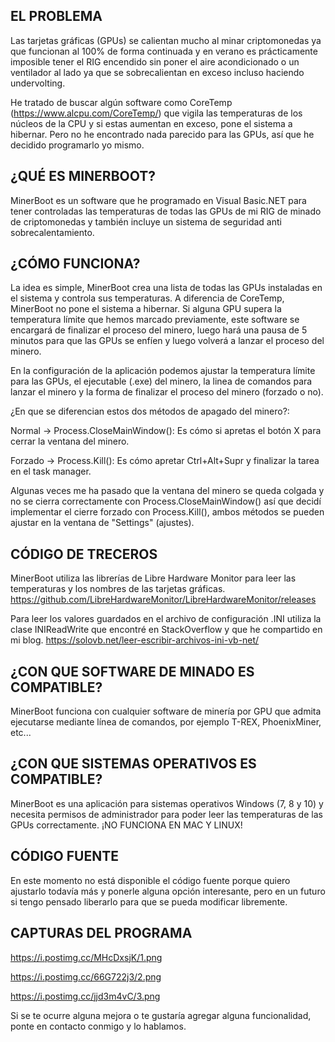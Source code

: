 EL PROBLEMA
------------------
Las tarjetas gráficas (GPUs) se calientan mucho al minar criptomonedas ya que funcionan al 100% de forma continuada y en verano es prácticamente imposible tener el RIG encendido
sin poner el aire acondicionado o un ventilador al lado ya que se sobrecalientan en exceso incluso haciendo undervolting.

He tratado de buscar algún software como CoreTemp (https://www.alcpu.com/CoreTemp/) que vigila las temperaturas de los núcleos de la CPU y si estas aumentan en exceso, pone el sistema a hibernar. Pero no he encontrado nada parecido para las GPUs, así que he decidido programarlo yo mismo.


¿QUÉ ES MINERBOOT?
------------------
MinerBoot es un software que he programado en Visual Basic.NET para tener controladas las temperaturas de todas las GPUs de mi RIG de minado de criptomonedas y también incluye un sistema de seguridad anti sobrecalentamiento.


¿CÓMO FUNCIONA?
---------------
La idea es simple, MinerBoot crea una lista de todas las GPUs instaladas en el sistema y controla sus temperaturas. A diferencia de CoreTemp, MinerBoot no pone el sistema a hibernar. Si alguna GPU supera la temperatura límite que hemos marcado previamente, este software se encargará de finalizar el proceso del minero, luego hará una pausa de 5 minutos para que las GPUs se enfíen y luego volverá a lanzar el proceso del minero.

En la configuración de la aplicación podemos ajustar la temperatura límite para las GPUs, el ejecutable (.exe) del minero, la linea de comandos para lanzar el minero
y la forma de finalizar el proceso del minero (forzado o no). 

¿En que se diferencian estos dos métodos de apagado del minero?:

Normal  -> Process.CloseMainWindow(): Es cómo si apretas el botón X para cerrar la ventana del minero.

Forzado -> Process.Kill(): Es cómo apretar Ctrl+Alt+Supr y finalizar la tarea en el task manager.

Algunas veces me ha pasado que la ventana del minero se queda colgada y no se cierra correctamente con Process.CloseMainWindow() así que decidí implementar el cierre forzado con Process.Kill(), ambos métodos se pueden ajustar en la ventana de "Settings" (ajustes).


CÓDIGO DE TRECEROS
------------------
MinerBoot utiliza las librerías de Libre Hardware Monitor para leer las temperaturas y los nombres de las tarjetas gráficas.
https://github.com/LibreHardwareMonitor/LibreHardwareMonitor/releases

Para leer los valores guardados en el archivo de configuración .INI utiliza la clase INIReadWrite que encontré en StackOverflow y que he compartido en mi blog.
https://solovb.net/leer-escribir-archivos-ini-vb-net/


¿CON QUE SOFTWARE DE MINADO ES COMPATIBLE?
------------------------------------------
MinerBoot funciona con cualquier software de minería por GPU que admita ejecutarse mediante línea de comandos, por ejemplo T-REX, PhoenixMiner, etc...


¿CON QUE SISTEMAS OPERATIVOS ES COMPATIBLE?
------------------------------------------
MinerBoot es una aplicación para sistemas operativos Windows (7, 8 y 10) y necesita permisos de administrador para poder leer las temperaturas de las GPUs correctamente.
¡NO FUNCIONA EN MAC Y LINUX!


CÓDIGO FUENTE
-------------
En este momento no está disponible el código fuente porque quiero ajustarlo todavía más y ponerle alguna opción interesante, pero en un futuro si tengo pensado liberarlo para que se pueda modificar libremente.


CAPTURAS DEL PROGRAMA
---------------------
https://i.postimg.cc/MHcDxsjK/1.png

https://i.postimg.cc/66G722j3/2.png

https://i.postimg.cc/jjd3m4vC/3.png


Si se te ocurre alguna mejora o te gustaría agregar alguna funcionalidad, ponte en contacto conmigo y lo hablamos.
